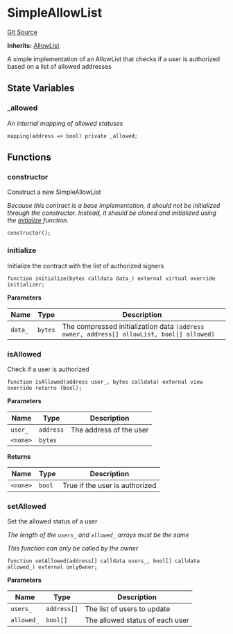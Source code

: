 # SimpleAllowList
[Git Source](https://github.com/rabbitholegg/boost-protocol/blob/00a29d18bb9e82e36d30703c29f8dfdef1d915df/src/allowlists/SimpleAllowList.sol)

**Inherits:**
[AllowList](/src/allowlists/AllowList.sol/abstract.AllowList.md)

A simple implementation of an AllowList that checks if a user is authorized based on a list of allowed addresses


## State Variables
### _allowed
*An internal mapping of allowed statuses*


```solidity
mapping(address => bool) private _allowed;
```


## Functions
### constructor

Construct a new SimpleAllowList

*Because this contract is a base implementation, it should not be initialized through the constructor. Instead, it should be cloned and initialized using the [initialize](/src/allowlists/SimpleAllowList.sol/contract.SimpleAllowList.md#initialize) function.*


```solidity
constructor();
```

### initialize

Initialize the contract with the list of authorized signers


```solidity
function initialize(bytes calldata data_) external virtual override initializer;
```
**Parameters**

|Name|Type|Description|
|----|----|-----------|
|`data_`|`bytes`|The compressed initialization data `(address owner, address[] allowList, bool[] allowed)`|


### isAllowed

Check if a user is authorized


```solidity
function isAllowed(address user_, bytes calldata) external view override returns (bool);
```
**Parameters**

|Name|Type|Description|
|----|----|-----------|
|`user_`|`address`|The address of the user|
|`<none>`|`bytes`||

**Returns**

|Name|Type|Description|
|----|----|-----------|
|`<none>`|`bool`|True if the user is authorized|


### setAllowed

Set the allowed status of a user

*The length of the `users_` and `allowed_` arrays must be the same*

*This function can only be called by the owner*


```solidity
function setAllowed(address[] calldata users_, bool[] calldata allowed_) external onlyOwner;
```
**Parameters**

|Name|Type|Description|
|----|----|-----------|
|`users_`|`address[]`|The list of users to update|
|`allowed_`|`bool[]`|The allowed status of each user|


